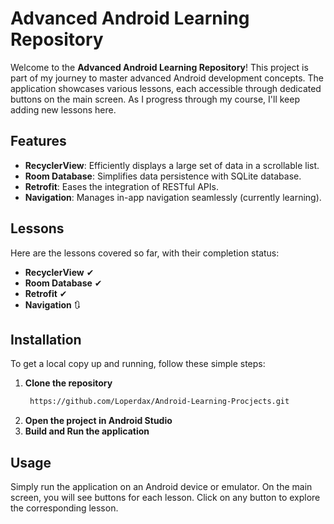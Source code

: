 

# Advanced Android Learning Repository

Welcome to the **Advanced Android Learning Repository**! This project is part of my journey to master advanced Android development concepts. The application showcases various lessons, each accessible through dedicated buttons on the main screen. As I progress through my course, I'll keep adding new lessons here.

## Features

- **RecyclerView**: Efficiently displays a large set of data in a scrollable list.
- **Room Database**: Simplifies data persistence with SQLite database.
- **Retrofit**: Eases the integration of RESTful APIs.
- **Navigation**: Manages in-app navigation seamlessly (currently learning).

## Lessons

Here are the lessons covered so far, with their completion status:

- **RecyclerView** ✔
- **Room Database** ✔
- **Retrofit** ✔
- **Navigation** 🔃

## Installation

To get a local copy up and running, follow these simple steps:

1. **Clone the repository**
   ```sh
    https://github.com/Loperdax/Android-Learning-Procjects.git
   ```
2. **Open the project in Android Studio**
3. **Build and Run the application**

## Usage

Simply run the application on an Android device or emulator. On the main screen, you will see buttons for each lesson. Click on any button to explore the corresponding lesson.
